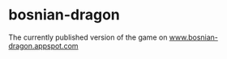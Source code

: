bosnian-dragon
==============
The currently published version of the game on www.bosnian-dragon.appspot.com
